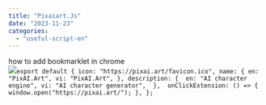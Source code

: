 ```yaml
---
title: "Pixaiart.Js"
date: "2023-11-23"
categories: 
  - "useful-script-en"
---
```


how to add bookmarklet in chrome  
![](https://camo.githubusercontent.com/5f21e427a7d3ee887313a4f9b1ab033e6462db47ca299bf3f7e2d81a0ce854bd/68747470733a2f2f696d672e7765626e6f74732e636f6d2f323031392f30342f447261672d616e642d44726f702d4c696e6b732d696e2d4368726f6d652e706e67)`export default { icon: "https://pixai.art/favicon.ico", name: { en: "PixAI.Art", vi: "PixAI.Art", }, description: {  en: "AI character engine", vi: "AI character generator",  },  onClickExtension: () => { window.open("https://pixai.art/"); }, };`
